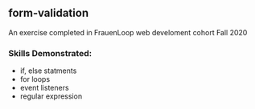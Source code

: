 ## form-validation
An exercise completed in FrauenLoop web develoment cohort Fall 2020

### Skills Demonstrated:
  - if, else statments
  - for loops
  - event listeners
  - regular expression
 
